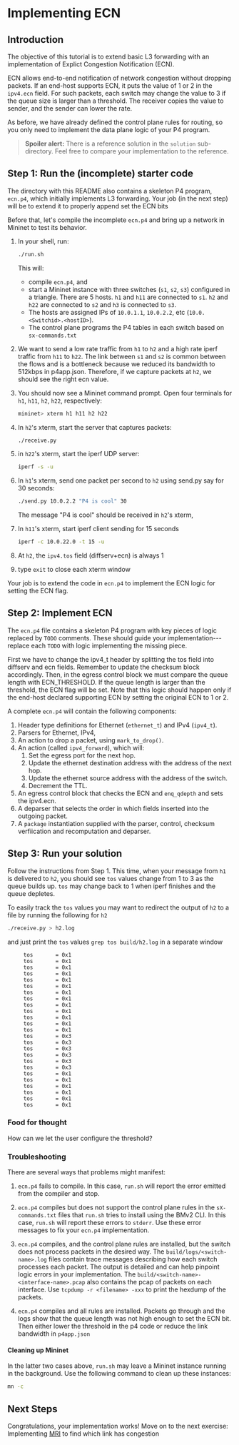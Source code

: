 # Implementing ECN

## Introduction

The objective of this tutorial is to extend basic L3 forwarding with an
implementation of Explict Congestion Notification (ECN).

ECN allows end-to-end notification of network congestion without dropping packets.
If an end-host supports ECN, it puts the value of 1 or 2 in the `ipv4.ecn` field.
For such packets, each switch may change the value to 3 if the 
queue size is larger than a threshold.
The receiver copies the value to sender, and the sender can lower the rate.

As before, we have already defined the control plane rules for routing,
so you only need to implement the data plane logic of your P4 program.

> **Spoiler alert:** There is a reference solution in the `solution`
> sub-directory. Feel free to compare your implementation to the reference.

## Step 1: Run the (incomplete) starter code

The directory with this README also contains a skeleton P4 program,
`ecn.p4`, which initially implements L3 forwarding. Your job (in the
next step) will be to extend it to properly append set the ECN bits

Before that, let's compile the incomplete `ecn.p4` and bring up a
network in Mininet to test its behavior.

1. In your shell, run:
   ```bash
   ./run.sh
   ```
   This will:
   * compile `ecn.p4`, and
   * start a Mininet instance with three switches (`s1`, `s2`, `s3`) configured
     in a triangle. There are 5 hosts. `h1` and `h11` are connected to `s1`.
     `h2` and `h22` are connected to `s2` and `h3` is connected to `s3`.
   * The hosts are assigned IPs of `10.0.1.1`, `10.0.2.2`, etc (`10.0.<Switchid>.<hostID>`).
   * The control plane programs the P4 tables in each switch based on `sx-commands.txt`

2. We want to send a low rate traffic from `h1` to `h2` and 
a high rate iperf traffic from `h11` to `h22`.
The link between `s1` and `s2` is common between the flows and is a bottleneck 
because we reduced its bandwidth to 512kbps in p4app.json. 
Therefore, if we capture packets at `h2`, we should see the right ecn value.

3. You should now see a Mininet command prompt. Open four terminals for `h1`, `h11`, `h2`, `h22`, respectively:
   ```bash
   mininet> xterm h1 h11 h2 h22
   ```
3. In `h2`'s xterm, start the server that captures packets:
   ```bash
   ./receive.py
   ```
4. in `h22`'s xterm, start the iperf UDP server:
   ```bash
   iperf -s -u
   ```
5. In `h1`'s xterm, send one packet per second to `h2` using send.py say for 30 seconds:
   ```bash
   ./send.py 10.0.2.2 "P4 is cool" 30
   ```
   The message "P4 is cool" should be received in `h2`'s xterm,
6. In `h11`'s xterm, start iperf client sending for 15 seconds
   ```bash
   iperf -c 10.0.22.0 -t 15 -u
   ```
7. At `h2`, the `ipv4.tos` field (diffserv+ecn) is always 1
8. type `exit` to close each xterm window

Your job is to extend the code in `ecn.p4` to
implement the ECN logic for setting the ECN flag.


## Step 2: Implement ECN

The `ecn.p4` file contains a skeleton P4 program with key pieces of
logic replaced by `TODO` comments.  These should guide your
implementation---replace each `TODO` with logic implementing the missing piece.

First we have to change the ipv4_t header by splitting the tos field into 
diffserv and ecn fields.
Remember to update the checksum block accordingly.
Then, in the egress control block we must compare the queue length with
ECN_THRESHOLD. If the queue length is larger than the threshold,
the ECN flag will be set.
Note that this logic should happen only if the end-host declared supporting
ECN by setting the original ECN to 1 or 2.

A complete `ecn.p4` will contain the following components:

1. Header type definitions for Ethernet (`ethernet_t`) and IPv4 (`ipv4_t`).
2. Parsers for Ethernet, IPv4,
3. An action to drop a packet, using `mark_to_drop()`.
4. An action (called `ipv4_forward`), which will:
	1. Set the egress port for the next hop. 
	2. Update the ethernet destination address with the address of the next hop. 
	3. Update the ethernet source address with the address of the switch. 
	4. Decrement the TTL.
5. An egress control block that checks the ECN and `enq_qdepth`
and sets the ipv4.ecn.
6. A deparser that selects the order in which fields inserted into the outgoing
   packet.
7. A `package` instantiation supplied with the parser, control, checksum verfiication
 and recomputation and deparser.


## Step 3: Run your solution

Follow the instructions from Step 1. This time, when your message from `h1` is
 delivered to `h2`, you should see `tos` values change from 1 to 3 as the queue builds up.
`tos` may change back to 1 when iperf finishes and the queue depletes.

To easily track the `tos` values you may want to redirect the output of `h2` to a file by
running the following for `h2`
   ```bash
   ./receive.py > h2.log
   ```
and just print the `tos` values `grep tos build/h2.log` in a separate window

```
     tos       = 0x1
     tos       = 0x1
     tos       = 0x1
     tos       = 0x1
     tos       = 0x1
     tos       = 0x1
     tos       = 0x1
     tos       = 0x1
     tos       = 0x1
     tos       = 0x1
     tos       = 0x1
     tos       = 0x1
     tos       = 0x1
     tos       = 0x3
     tos       = 0x3
     tos       = 0x3
     tos       = 0x3
     tos       = 0x3
     tos       = 0x3
     tos       = 0x1
     tos       = 0x1
     tos       = 0x1
     tos       = 0x1
     tos       = 0x1
     tos       = 0x1
```

### Food for thought
How can we let the user configure the threshold?

### Troubleshooting

There are several ways that problems might manifest:

1. `ecn.p4` fails to compile.  In this case, `run.sh` will report the
error emitted from the compiler and stop.

1. `ecn.p4` compiles but does not support the control plane rules in
the `sX-commands.txt` files that `run.sh` tries to install using the BMv2 CLI.
In this case, `run.sh` will report these errors to `stderr`.  Use these error
messages to fix your `ecn.p4` implementation.

1. `ecn.p4` compiles, and the control plane rules are installed, but
the switch does not process packets in the desired way.  The
`build/logs/<switch-name>.log` files contain trace messages describing how each
switch processes each packet.  The output is detailed and can help pinpoint
logic errors in your implementation.
The `build/<switch-name>-<interface-name>.pcap` also contains the pcap of packets on each
interface. Use `tcpdump -r <filename> -xxx` to print the hexdump of the packets.

1. `ecn.p4` compiles and all rules are installed. Packets go through and
the logs show that the queue length was not high enough to set the ECN bit.
Then either lower the threshold in the p4 code or reduce the link bandwidth in `p4app.json`

#### Cleaning up Mininet

In the latter two cases above, `run.sh` may leave a Mininet instance running in
the background.  Use the following command to clean up these instances:

```bash
mn -c
```

## Next Steps

Congratulations, your implementation works!  Move on to the next exercise:
Implementing [MRI](../mri) to find which link has congestion

